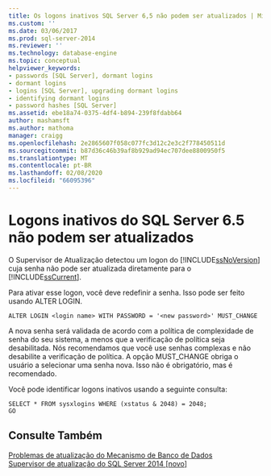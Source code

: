 ```yaml
---
title: Os logons inativos SQL Server 6,5 não podem ser atualizados | Microsoft Docs
ms.custom: ''
ms.date: 03/06/2017
ms.prod: sql-server-2014
ms.reviewer: ''
ms.technology: database-engine
ms.topic: conceptual
helpviewer_keywords:
- passwords [SQL Server], dormant logins
- dormant logins
- logins [SQL Server], upgrading dormant logins
- identifying dormant logins
- password hashes [SQL Server]
ms.assetid: ebe18a74-0375-4df4-b894-239f8fdabb64
author: mashamsft
ms.author: mathoma
manager: craigg
ms.openlocfilehash: 2e2865607f058c077fc3d12c2e3c2f778450511d
ms.sourcegitcommit: b87d36c46b39af8b929ad94ec707dee8800950f5
ms.translationtype: MT
ms.contentlocale: pt-BR
ms.lasthandoff: 02/08/2020
ms.locfileid: "66095396"
---
```

# <a name="dormant-sql-server-65-logins-cannot-be-upgraded"></a>Logons inativos do SQL Server 6.5 não podem ser atualizados
  O Supervisor de Atualização detectou um logon do [!INCLUDE[ssNoVersion](../../includes/ssnoversion-md.md)] cuja senha não pode ser atualizada diretamente para o [!INCLUDE[ssCurrent](../../includes/sscurrent-md.md)].  
  
 Para ativar esse logon, você deve redefinir a senha. Isso pode ser feito usando ALTER LOGIN.  
  
```  
ALTER LOGIN <login name> WITH PASSWORD = '<new password>' MUST_CHANGE  
```  
  
 A nova senha será validada de acordo com a política de complexidade de senha do seu sistema, a menos que a verificação de política seja desabilitada. Nós recomendamos que você use senhas complexas e não desabilite a verificação de política. A opção MUST_CHANGE obriga o usuário a selecionar uma senha nova. Isso não é obrigatório, mas é recomendado.  
  
 Você pode identificar logons inativos usando a seguinte consulta:  
  
```  
SELECT * FROM sysxlogins WHERE (xstatus & 2048) = 2048;  
GO  
```  
  
## <a name="see-also"></a>Consulte Também  
 [Problemas de atualização do Mecanismo de Banco de Dados](../../../2014/sql-server/install/database-engine-upgrade-issues.md)   
 [Supervisor de atualização do SQL Server 2014 &#91;novo&#93;](sql-server-2014-upgrade-advisor.md)  
  
  
